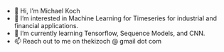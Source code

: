 - 👋 Hi, I’m Michael Koch
- 👀 I’m interested in Machine Learning for Timeseries for industrial and financial applications.
- 🌱 I’m currently learning Tensorflow, Sequence Models, and CNN.
- 📫 Reach out to me on thekizoch @ gmail dot com

<!---
thekizoch/thekizoch is a ✨ special ✨ repository because its `README.md` (this file) appears on your GitHub profile.
You can click the Preview link to take a look at your changes.
--->
